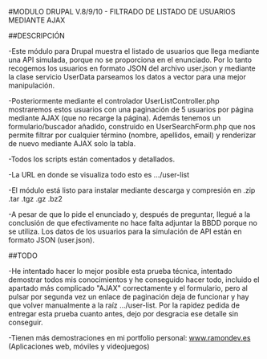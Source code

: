 #MODULO DRUPAL V.8/9/10 - FILTRADO DE LISTADO DE USUARIOS MEDIANTE AJAX

##DESCRIPCIÓN

-Este módulo para Drupal muestra el listado de usuarios que llega mediante una API simulada, porque no se proporciona en el enunciado. Por lo tanto recogemos los usuarios en formato JSON del archivo user.json y mediante la clase servicio UserData parseamos los datos a vector para una mejor manipulación.

-Posteriormente mediante el controlador UserListController.php mostraremos estos usuarios con una paginación de 5 usuarios por página mediante AJAX (que no recarge la página). Además tenemos un formulario/buscador añadido, construido en UserSearchForm.php que nos permite filtrar por cualquier término (nombre, apellidos, email) y renderizar de nuevo mediante AJAX solo la tabla.

-Todos los scripts están comentados y detallados.

-La URL en donde se visualiza todo esto es .../user-list

-El módulo está listo para instalar mediante descarga y compresión en .zip .tar .tgz .gz .bz2

-A pesar de que lo pide el enunciado y, después de preguntar, llegué a la conclusión de que efectivamente no hace falta adjuntar la BBDD porque no se utiliza. Los datos de los usuarios para la simulación de API están en formato JSON (user.json).

##TODO

-He intentado hacer lo mejor posible esta prueba técnica, intentado demostrar todos mis conocimientos y he conseguido hacer todo, incluido el apartado más complicado "AJAX" correctamente y el formulario, pero al pulsar por segunda vez un enlace de paginación deja de funcionar y hay que volver manualmente a la raíz .../user-list. Por la rapidez pedida de entregar esta prueba cuanto antes, dejo por desgracia ese detalle sin conseguir.

-Tienen más demostraciones en mi portfolio personal: www.ramondev.es (Aplicaciones web, móviles y videojuegos)

